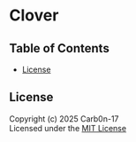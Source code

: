 # Clover

## Table of Contents
- [License](#license)

## License
Copyright (c) 2025 Carb0n-17<br>
Licensed under the [MIT License](LICENSE)
